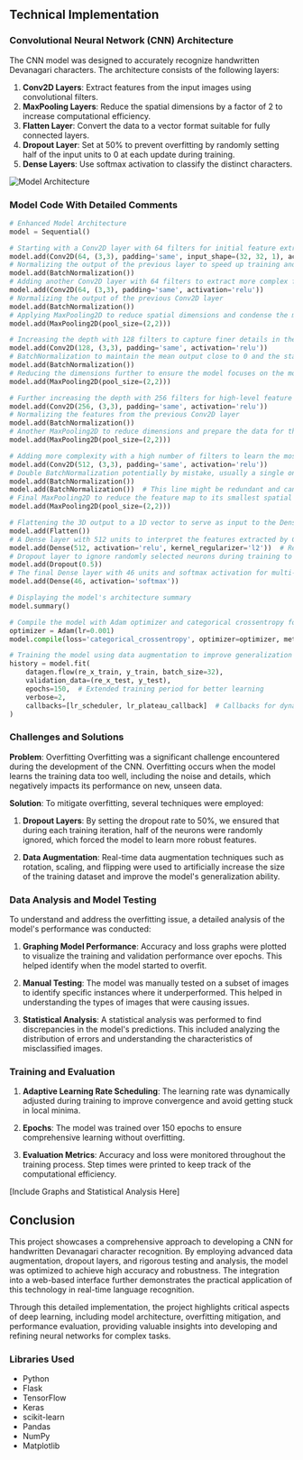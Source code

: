 ## Technical Implementation

### Convolutional Neural Network (CNN) Architecture

The CNN model was designed to accurately recognize handwritten Devanagari characters. The architecture consists of the following layers:

1. **Conv2D Layers**: Extract features from the input images using convolutional filters.
2. **MaxPooling Layers**: Reduce the spatial dimensions by a factor of 2 to increase computational efficiency.
3. **Flatten Layer**: Convert the data to a vector format suitable for fully connected layers.
4. **Dropout Layer**: Set at 50% to prevent overfitting by randomly setting half of the input units to 0 at each update during training.
5. **Dense Layers**: Use softmax activation to classify the distinct characters.

![Model Architecture](/assets/model_architecture.png)

### Model Code With Detailed Comments

``` python
# Enhanced Model Architecture
model = Sequential()

# Starting with a Conv2D layer with 64 filters for initial feature extraction from the input image
model.add(Conv2D(64, (3,3), padding='same', input_shape=(32, 32, 1), activation='relu'))
# Normalizing the output of the previous layer to speed up training and improve model stability
model.add(BatchNormalization())
# Adding another Conv2D layer with 64 filters to extract more complex features
model.add(Conv2D(64, (3,3), padding='same', activation='relu'))
# Normalizing the output of the previous Conv2D layer
model.add(BatchNormalization())
# Applying MaxPooling2D to reduce spatial dimensions and condense the most important features
model.add(MaxPooling2D(pool_size=(2,2)))

# Increasing the depth with 128 filters to capture finer details in the images
model.add(Conv2D(128, (3,3), padding='same', activation='relu'))
# BatchNormalization to maintain the mean output close to 0 and the standard deviation close to 1
model.add(BatchNormalization())
# Reducing the dimensions further to ensure the model focuses on the most critical features
model.add(MaxPooling2D(pool_size=(2,2)))

# Further increasing the depth with 256 filters for high-level feature extraction
model.add(Conv2D(256, (3,3), padding='same', activation='relu'))
# Normalizing the features from the previous Conv2D layer
model.add(BatchNormalization())
# Another MaxPooling2D to reduce dimensions and prepare the data for the Dense layers
model.add(MaxPooling2D(pool_size=(2,2)))

# Adding more complexity with a high number of filters to learn the most abstract representations
model.add(Conv2D(512, (3,3), padding='same', activation='relu'))
# Double BatchNormalization potentially by mistake, usually a single one is sufficient after a Conv2D
model.add(BatchNormalization())
model.add(BatchNormalization())  # This line might be redundant and can be removed.
# Final MaxPooling2D to reduce the feature map to its smallest spatial dimensions
model.add(MaxPooling2D(pool_size=(2,2)))

# Flattening the 3D output to a 1D vector to serve as input to the Dense layer
model.add(Flatten())
# A Dense layer with 512 units to interpret the features extracted by Conv2D layers
model.add(Dense(512, activation='relu', kernel_regularizer='l2'))  # Regularization to prevent overfitting
# Dropout layer to ignore randomly selected neurons during training to prevent overfitting
model.add(Dropout(0.5))
# The final Dense layer with 46 units and softmax activation for multi-class classification
model.add(Dense(46, activation='softmax'))

# Displaying the model's architecture summary
model.summary()

# Compile the model with Adam optimizer and categorical crossentropy for multi-class classification
optimizer = Adam(lr=0.001)
model.compile(loss='categorical_crossentropy', optimizer=optimizer, metrics=['accuracy'])

# Training the model using data augmentation to improve generalization
history = model.fit(
    datagen.flow(re_x_train, y_train, batch_size=32),
    validation_data=(re_x_test, y_test),
    epochs=150,  # Extended training period for better learning
    verbose=2,
    callbacks=[lr_scheduler, lr_plateau_callback]  # Callbacks for dynamic learning rate adjustments
)
```

### Challenges and Solutions

**Problem**: Overfitting
Overfitting was a significant challenge encountered during the development of the CNN. Overfitting occurs when the model learns the training data too well, including the noise and details, which negatively impacts its performance on new, unseen data.

**Solution**:
To mitigate overfitting, several techniques were employed:

1. **Dropout Layers**: By setting the dropout rate to 50%, we ensured that during each training iteration, half of the neurons were randomly ignored, which forced the model to learn more robust features.
   
2. **Data Augmentation**: Real-time data augmentation techniques such as rotation, scaling, and flipping were used to artificially increase the size of the training dataset and improve the model's generalization ability.

### Data Analysis and Model Testing

To understand and address the overfitting issue, a detailed analysis of the model's performance was conducted:

1. **Graphing Model Performance**: Accuracy and loss graphs were plotted to visualize the training and validation performance over epochs. This helped identify when the model started to overfit.
   
2. **Manual Testing**: The model was manually tested on a subset of images to identify specific instances where it underperformed. This helped in understanding the types of images that were causing issues.
   
3. **Statistical Analysis**: A statistical analysis was performed to find discrepancies in the model's predictions. This included analyzing the distribution of errors and understanding the characteristics of misclassified images.

### Training and Evaluation

1. **Adaptive Learning Rate Scheduling**: The learning rate was dynamically adjusted during training to improve convergence and avoid getting stuck in local minima.
   
2. **Epochs**: The model was trained over 150 epochs to ensure comprehensive learning without overfitting.
   
3. **Evaluation Metrics**: Accuracy and loss were monitored throughout the training process. Step times were printed to keep track of the computational efficiency.

[Include Graphs and Statistical Analysis Here]

## Conclusion

This project showcases a comprehensive approach to developing a CNN for handwritten Devanagari character recognition. By employing advanced data augmentation, dropout layers, and rigorous testing and analysis, the model was optimized to achieve high accuracy and robustness. The integration into a web-based interface further demonstrates the practical application of this technology in real-time language recognition.

Through this detailed implementation, the project highlights critical aspects of deep learning, including model architecture, overfitting mitigation, and performance evaluation, providing valuable insights into developing and refining neural networks for complex tasks.

### Libraries Used
- Python
- Flask
- TensorFlow
- Keras
- scikit-learn
- Pandas
- NumPy
- Matplotlib
